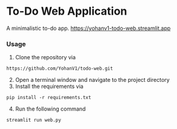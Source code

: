 # To-Do Web Application
A minimalistic to-do app.
https://yohanv1-todo-web.streamlit.app

### Usage
1. Clone the repository via
```
https://github.com/YohanV1/todo-web.git
```
2. Open a terminal window and navigate to the project directory
3. Install the requirements via 
```
pip install -r requirements.txt
```
4. Run the following command
```
streamlit run web.py
```
